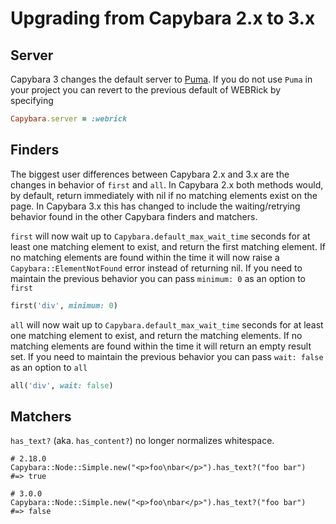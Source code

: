 # Upgrading from Capybara 2.x to 3.x

## Server

Capybara 3 changes the default server to <a href="https://github.com/puma/puma">Puma</a>. If you do not use `Puma` in your project you can
revert to the previous default of WEBRick by specifying

```ruby
Capybara.server = :webrick
```

## Finders

The biggest user differences between Capybara 2.x and 3.x are the changes in behavior of `first` and `all`. In Capybara 2.x both methods would, by default, return immediately with nil if no matching elements exist on the page.  In Capybara 3.x this has changed to include the waiting/retrying behavior found in the other Capybara finders and matchers.

`first` will now wait up to `Capybara.default_max_wait_time` seconds for at least one matching element to exist, and return the first matching element.  If no matching elements are found within the time it will now raise a `Capybara::ElementNotFound` error instead of returning nil. If you need to maintain the previous behavior you can pass `minimum: 0` as an option to `first`

```ruby
first('div', minimum: 0)
```

`all` will now wait up to `Capybara.default_max_wait_time` seconds for at least one matching element to exist, and return the matching elements.  If no matching elements are found within the time it will return an empty result set.  If you need to maintain the previous behavior you can pass `wait: false` as an option to `all`

```ruby
all('div', wait: false)
```

## Matchers

`has_text?` (aka. `has_content?`) no longer normalizes whitespace.

```
# 2.18.0
Capybara::Node::Simple.new("<p>foo\nbar</p>").has_text?("foo bar")
#=> true

# 3.0.0
Capybara::Node::Simple.new("<p>foo\nbar</p>").has_text?("foo bar")
#=> false
```
